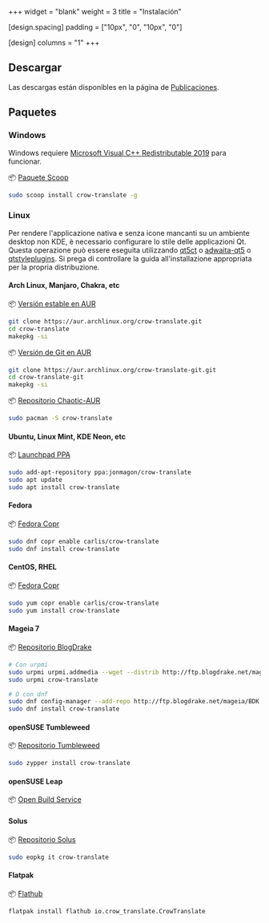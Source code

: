 +++
widget = "blank"
weight = 3
title = "Instalación"

[design.spacing]
  padding = ["10px", "0", "10px", "0"]

[design]
  columns = "1"
+++

## Descargar

Las descargas están disponibles en la página de [Publicaciones](https://github.com/crow-translate/crow-translate/releases/latest).

## Paquetes

### Windows

Windows requiere [Microsoft Visual C++ Redistributable 2019](https://support.microsoft.com/en-us/topic/the-latest-supported-visual-c-downloads-2647da03-1eea-4433-9aff-95f26a218cc0) para funcionar.

:package: [Paquete Scoop](https://github.com/lukesampson/scoop-extras/blob/master/bucket/crow-translate.json)

```bash
sudo scoop install crow-translate -g
```

### Linux

Per rendere l'applicazione nativa e senza icone mancanti su un ambiente desktop non KDE, è necessario configurare lo stile delle applicazioni Qt. Questa operazione può essere eseguita utilizzando [qt5ct](https://github.com/RomanVolak/qt5ct) o [adwaita-qt5](https://github.com/FedoraQt/adwaita-qt) o [qtstyleplugins](https://github.com/qt/qtstyleplugins). Si prega di controllare la guida all'installazione appropriata per la propria distribuzione.

#### Arch Linux, Manjaro, Chakra, etc

:package: [Versión estable en AUR](https://aur.archlinux.org/packages/crow-translate)

```bash
git clone https://aur.archlinux.org/crow-translate.git
cd crow-translate
makepkg -si
```

:package: [Versión de Git en AUR](https://aur.archlinux.org/packages/crow-translate-git)

```bash
git clone https://aur.archlinux.org/crow-translate-git.git
cd crow-translate-git
makepkg -si
```

:package: [Repositorio Chaotic-AUR](https://lonewolf.pedrohlc.com/chaotic-aur)

```bash
sudo pacman -S crow-translate
```

#### Ubuntu, Linux Mint, KDE Neon, etc

:package: [Launchpad PPA](https://launchpad.net/~jonmagon/+archive/ubuntu/crow-translate)

```bash
sudo add-apt-repository ppa:jonmagon/crow-translate
sudo apt update
sudo apt install crow-translate
```

#### Fedora

:package: [Fedora Copr](https://copr.fedorainfracloud.org/coprs/carlis/crow-translate)

```bash
sudo dnf copr enable carlis/crow-translate
sudo dnf install crow-translate
```

#### CentOS, RHEL

:package: [Fedora Copr](https://copr.fedorainfracloud.org/coprs/carlis/crow-translate)

```bash
sudo yum copr enable carlis/crow-translate
sudo yum install crow-translate
```

#### Mageia 7

:package: [Repositorio BlogDrake](http://ftp.blogdrake.net)

```bash
# Con urpmi
sudo urpmi urpmi.addmedia --wget --distrib http://ftp.blogdrake.net/mageia/mageia7/x86_64 # Or i586
sudo urpmi crow-translate

# O con dnf
sudo dnf config-manager --add-repo http://ftp.blogdrake.net/mageia/BDK.repo
sudo dnf install crow-translate
```

#### openSUSE Tumbleweed

:package: [Repositorio Tumbleweed](https://software.opensuse.org/package/crow-translate)

```bash
sudo zypper install crow-translate
```

#### openSUSE Leap

:package: [Open Build Service](https://software.opensuse.org/package/crow-translate)

#### Solus

:package: [Repositorio Solus](https://dev.getsol.us/source/crow-translate)

```bash
sudo eopkg it crow-translate
```

#### Flatpak

:package: [Flathub](https://flathub.org/apps/details/io.crow_translate.CrowTranslate)

```bash
flatpak install flathub io.crow_translate.CrowTranslate
```
